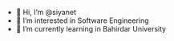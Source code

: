 - 👋 Hi, I’m @siyanet
- 👀 I’m interested in Software Engineering
- 🌱 I’m currently learning in Bahirdar University


<!---
siyanet/siyanet is a ✨ special ✨ repository because its `README.md` (this file) appears on your GitHub profile.
You can click the Preview link to take a look at your changes.
--->
